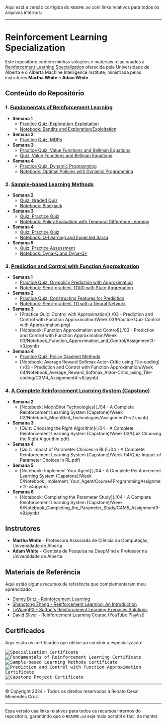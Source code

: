 Aqui está a versão corrigida do `README.md` com links relativos para todos os arquivos internos:

---

# Reinforcement Learning Specialization

Este repositório contém minhas soluções e materiais relacionados à [Reinforcement Learning Specialization](https://www.coursera.org/specializations/reinforcement-learning) oferecida pela Universidade de Alberta e o Alberta Machine Intelligence Institute, ministrada pelos instrutores **Martha White** e **Adam White**.

## Conteúdo do Repositório

### 1. [Fundamentals of Reinforcement Learning](https://www.coursera.org/learn/fundamentals-of-reinforcement-learning)
- **Semana 1**
  - [Practice Quiz: Exploration-Exploitation](https://github.com/renatomenendes/Reinforcement-Learning-Specialization/blob/main/01%20-%20Fundamentals%20of%20Reinforcement%20Learning/Week%201/Practice%20Quiz%20Exploration-Exploitation.png)
  - [Notebook: Bandits and Exploration/Exploitation](https://github.com/renatomenendes/Reinforcement-Learning-Specialization/blob/main/01%20-%20Fundamentals%20of%20Reinforcement%20Learning/Week%201/Notebook_Bandits_and_Exploration_Exploitation/C1M1-Assignment1-v8.ipynb)
- **Semana 2**
  - [Practice Quiz: MDPs](https://github.com/renatomenendes/Reinforcement-Learning-Specialization/blob/main/01%20-%20Fundamentals%20of%20Reinforcement%20Learning/Week%202/Practice%20Quiz%20MDPs.png)
- **Semana 3**
  - [Practice Quiz: Value Functions and Bellman Equations](https://github.com/renatomenendes/Reinforcement-Learning-Specialization/blob/main/01%20-%20Fundamentals%20of%20Reinforcement%20Learning/Week%203/Practice%20Quiz%20Value%20Functions%20and%20Bellman%20Equations.png)
  - [Quiz: Value Functions and Bellman Equations](https://github.com/renatomenendes/Reinforcement-Learning-Specialization/blob/main/01%20-%20Fundamentals%20of%20Reinforcement%20Learning/Week%203/Quiz%20Value%20Functions%20and%20Bellman%20Equations.png)
- **Semana 4**
  - [Practice Quiz: Dynamic Programming](https://github.com/renatomenendes/Reinforcement-Learning-Specialization/blob/main/01%20-%20Fundamentals%20of%20Reinforcement%20Learning/Week%204/Practice%20Quiz%20Dynamic%20Programming.png)
  - [Notebook: Optimal Policies with Dynamic Programming](https://github.com/renatomenendes/Reinforcement-Learning-Specialization/blob/main/01%20-%20Fundamentals%20of%20Reinforcement%20Learning/Week%204/Notebook_Optimal_Policies_with_Dynamic_Programming/C1M4_Assignment2-v2.ipynb)

### 2. [Sample-based Learning Methods](https://www.coursera.org/learn/sample-based-learning-methods)
- **Semana 2**
  - [Quiz: Graded Quiz](https://github.com/renatomenendes/Reinforcement-Learning-Specialization/blob/main/02%20-%20Sample-based%20Learning%20Methods/Week%202/Quiz%20Graded%20Quiz.png)
  - [Notebook: Blackjack](https://github.com/renatomenendes/Reinforcement-Learning-Specialization/blob/main/02%20-%20Sample-based%20Learning%20Methods/Week%202/Notebook_Blackjack/Blackjack.ipynb)
- **Semana 3**
  - [Quiz: Practice Quiz](https://github.com/renatomenendes/Reinforcement-Learning-Specialization/blob/main/02%20-%20Sample-based%20Learning%20Methods/Week%203/Quiz%20Practice%20Quiz.png)
  - [Notebook: Policy Evaluation with Temporal Difference Learning](https://github.com/renatomenendes/Reinforcement-Learning-Specialization/blob/main/02%20-%20Sample-based%20Learning%20Methods/Week%203/Notebook_Policy_Evaluation_with_Temporal_Difference_Learning/C2M2-Assignment-v4.ipynb)
- **Semana 4**
  - [Quiz: Practice Quiz](https://github.com/renatomenendes/Reinforcement-Learning-Specialization/blob/main/02%20-%20Sample-based%20Learning%20Methods/Week%204/Quiz%20Practice%20Quiz.png)
  - [Notebook: Q-Learning and Expected Sarsa](https://github.com/renatomenendes/Reinforcement-Learning-Specialization/blob/main/02%20-%20Sample-based%20Learning%20Methods/Week%204/Notebook_Q_Learning_and_Expected_Sarsa/C2M3_Assignment2_v6.ipynb)
- **Semana 5**
  - [Quiz: Practice Assessment](https://github.com/renatomenendes/Reinforcement-Learning-Specialization/blob/main/02%20-%20Sample-based%20Learning%20Methods/Week%205/Quiz%20Practice%20Assessment.png)
  - [Notebook: Dyna-Q and Dyna-Q+](https://github.com/renatomenendes/Reinforcement-Learning-Specialization/blob/main/02%20-%20Sample-based%20Learning%20Methods/Week%205/Notebook_Dyna_Q_and_Dyna_Q_plus/Planning_Assignment-v2.ipynb)

### 3. [Prediction and Control with Function Approximation](https://www.coursera.org/learn/prediction-control-function-approximation)
- **Semana 1**
  - [Practice Quiz: On-policy Prediction with Approximation](https://github.com/renatomenendes/Reinforcement-Learning-Specialization/blob/main/03%20-%20Prediction%20and%20Control%20with%20Function%20Approximation/Week%201/Practice%20Quiz%20On-policy%20Prediction%20with%20Approximation.png)
  - [Notebook: Semi-gradient TD(0) with State Aggregation](https://github.com/renatomenendes/Reinforcement-Learning-Specialization/blob/main/03%20-%20Prediction%20and%20Control%20with%20Function%20Approximation/Week%201/Notebook_Semi_gradient_TD_with_State_Aggregation/C3M1_Assignment1-v8.ipynb)
- **Semana 2**
  - [Practice Quiz: Constructing Features for Prediction](https://github.com/renatomenendes/Reinforcement-Learning-Specialization/blob/main/03%20-%20Prediction%20and%20Control%20with%20Function%20Approximation/Week%202/Practice%20Quiz%20Constructing%20Features%20for%20Prediction.png)
  - [Notebook: Semi-gradient TD with a Neural Network](https://github.com/renatomenendes/Reinforcement-Learning-Specialization/blob/main/03%20-%20Prediction%20and%20Control%20with%20Function%20Approximation/Week%202/Notebook_Semi_gradient_TD_with_a_Neural_Network/C3M2_Assignment2-v7.ipynb)
- **Semana 3**
  - [Practice Quiz: Control with Approximation](./03 - Prediction and Control with Function Approximation/Week 03/Practice Quiz Control with Approximation.png)
  - [Notebook: Function Approximation and Control](./03 - Prediction and Control with Function Approximation/Week 03/Notebook_Function_Approximation_and_Control/Assignment3-v3.ipynb)
- **Semana 4**
  - [Practice Quiz: Policy Gradient Methods](#)
  - [Notebook: Average Reward Softmax Actor-Critic using Tile-coding](./03 - Prediction and Control with Function Approximation/Week 04/Notebook_Average_Reward_Softmax_Actor-Critic_using_Tile-coding/C3M4_Assignment4-v8.ipynb)

### 4. [A Complete Reinforcement Learning System (Capstone)](https://www.coursera.org/learn/complete-reinforcement-learning-system)
- **Semana 2**
  - [Notebook: MoonShot Technologies](./04 - A Complete Reinforcement Learning System (Capstone)/Week 02/Notebook_MoonShot_Technologies/Assignment1-v2.ipynb)
- **Semana 3**
  - [Quiz: Choosing the Right Algorithm](./04 - A Complete Reinforcement Learning System (Capstone)/Week 03/Quiz Choosing the Right Algorithm.pdf)
- **Semana 4**
  - [Quiz: Impact of Parameter Choices in RL](./04 - A Complete Reinforcement Learning System (Capstone)/Week 04/Quiz Impact of Parameter Choices in RL.pdf)
- **Semana 5**
  - [Notebook: Implement Your Agent](./04 - A Complete Reinforcement Learning System (Capstone)/Week 5/Notebook_Implement_Your_Agent/Course4ProgrammingAssignment2-v4.ipynb)
- **Semana 6**
  - [Notebook: Completing the Parameter Study](./04 - A Complete Reinforcement Learning System (Capstone)/Week 6/Notebook_Completing_the_Parameter_Study/C4M5_Assignment3-v9.ipynb)

## Instrutores
- **Martha White** - Professora Associada de Ciência da Computação, Universidade de Alberta.
- **Adam White** - Cientista de Pesquisa na DeepMind e Professor na Universidade de Alberta.

## Materiais de Referência
Aqui estão alguns recursos de referência que complementaram meu aprendizado:
- [Denny Britz - Reinforcement Learning](https://github.com/dennybritz/reinforcement-learning)
- [Shangtong Zhang - Reinforcement Learning: An Introduction](https://github.com/ShangtongZhang/reinforcement-learning-an-introduction)
- [LyWangPX - Sutton's Reinforcement Learning Exercises Solutions](https://github.com/LyWangPX/Reinforcement-Learning-2nd-Edition-by-Sutton-Exercise-Solutions)
- [David Silver - Reinforcement Learning Course](http://www0.cs.ucl.ac.uk/staff/d.silver/web/Teaching.html) ([YouTube Playlist](https://www.youtube.com/playlist?list=PLqYmG7hTraZDM-OYHWgPebj2MfCFzFObQ))

## Certificados

Aqui estão os certificados que obtive ao concluir a especialização:



<kbd><img src="./Certificate/Certificate.jpg" alt="Specialization Certificate" /></kbd>
<kbd><img src="https://github.com/renatomenendes/Reinforcement-Learning-Specialization/blob/main/01%20-%20Fundamentals%20of%20Reinforcement%20Learning/Certificate/Certificate.jpg" alt="Fundamentals of Reinforcement Learning Certificate" /></kbd>
<kbd><img src="https://github.com/renatomenendes/Reinforcement-Learning-Specialization/blob/main/02%20-%20Sample-based%20Learning%20Methods/Certificate/Certificate.jpg" alt="Sample-based Learning Methods Certificate" /></kbd>
<kbd><img src="https://github.com/renatomenendes/Reinforcement-Learning-Specialization/blob/main/03%20-%20Prediction%20and%20Control%20with%20Function%20Approximation/Certificate/Certificate.jpg" alt="Prediction and Control with Function Approximation Certificate" /></kbd>
<kbd><img src="./04 - A Complete Reinforcement Learning System (Capstone)/Certificate/Certificate.jpg" alt="Capstone Project Certificate" /></kbd>

---

© Copyright 2024 - Todos os direitos reservados à Renato Cesar Menendes Cruz.

---

Essa versão usa links relativos para todos os recursos internos do repositório, garantindo que o `README.md` seja mais portátil e fácil de manter.